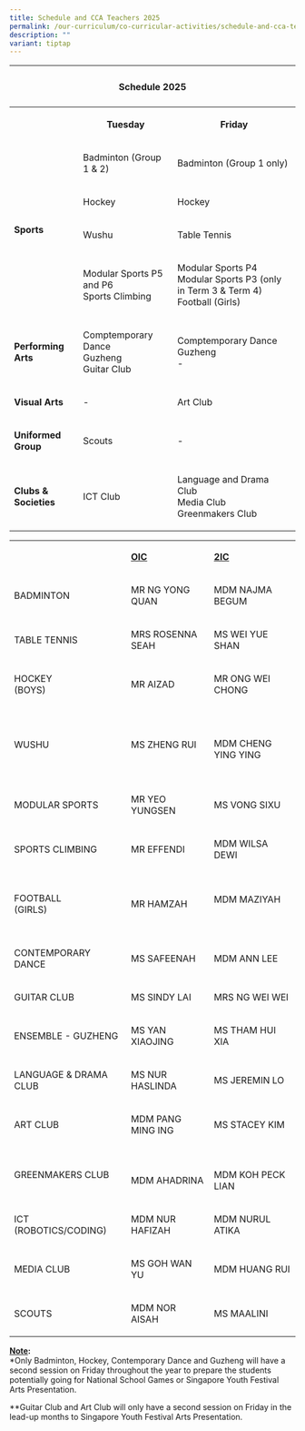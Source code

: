 ```yaml
---
title: Schedule and CCA Teachers 2025
permalink: /our-curriculum/co-curricular-activities/schedule-and-cca-teachers-2025/
description: ""
variant: tiptap
---
```

<table style="minWidth: 75px">
<colgroup>
<col>
<col>
<col>
</colgroup>
<tbody>
<tr>
<th rowspan="1" colspan="3">
<h4><strong>Schedule 2025</strong></h4>
</th>
</tr>
<tr>
<th rowspan="1" colspan="1">
<p></p>
</th>
<th rowspan="1" colspan="1">
<p>Tuesday</p>
</th>
<th rowspan="1" colspan="1">
<p>Friday</p>
</th>
</tr>
<tr>
<td rowspan="4" colspan="1">
<p><strong>Sports</strong>
</p>
</td>
<td rowspan="1" colspan="1">
<p>Badminton (Group 1 &amp; 2)</p>
</td>
<td rowspan="1" colspan="1">
<p>Badminton (Group 1 only)</p>
</td>
</tr>
<tr>
<td rowspan="1" colspan="1">
<p>Hockey</p>
</td>
<td rowspan="1" colspan="1">
<p>Hockey</p>
</td>
</tr>
<tr>
<td rowspan="1" colspan="1">
<p>Wushu</p>
</td>
<td rowspan="1" colspan="1">
<p>Table Tennis</p>
</td>
</tr>
<tr>
<td rowspan="1" colspan="1">
<p>Modular Sports P5 and P6
<br>Sports Climbing</p>
</td>
<td rowspan="1" colspan="1">
<p>Modular Sports P4
<br>Modular Sports P3 (only in Term 3 &amp; Term 4)
<br>Football (Girls)</p>
</td>
</tr>
<tr>
<td rowspan="1" colspan="1">
<p><strong>Performing Arts</strong>
</p>
</td>
<td rowspan="1" colspan="1">
<p>Comptemporary Dance
<br>Guzheng
<br>Guitar Club</p>
</td>
<td rowspan="1" colspan="1">
<p>Comptemporary Dance
<br>Guzheng
<br>-</p>
</td>
</tr>
<tr>
<td rowspan="1" colspan="1">
<p><strong>Visual Arts</strong>
</p>
</td>
<td rowspan="1" colspan="1">
<p>-</p>
</td>
<td rowspan="1" colspan="1">
<p>Art Club</p>
</td>
</tr>
<tr>
<td rowspan="1" colspan="1">
<p><strong>Uniformed Group</strong>
</p>
</td>
<td rowspan="1" colspan="1">
<p>Scouts</p>
</td>
<td rowspan="1" colspan="1">
<p>-</p>
</td>
</tr>
<tr>
<td rowspan="1" colspan="1">
<p><strong>Clubs &amp; Societies</strong>
</p>
</td>
<td rowspan="1" colspan="1">
<p>ICT Club</p>
</td>
<td rowspan="1" colspan="1">
<p>Language and Drama Club
<br>Media Club
<br>Greenmakers Club</p>
</td>
</tr>
</tbody>
</table>
<table style="minWidth: 75px">
<colgroup>
<col>
<col>
<col>
</colgroup>
<tbody>
<tr>
<td rowspan="1" colspan="1">
<p>&nbsp;</p>
</td>
<td rowspan="1" colspan="1">
<p><strong><u>OIC</u></strong>
</p>
</td>
<td rowspan="1" colspan="1">
<p><strong><u>2IC</u></strong>
</p>
</td>
</tr>
<tr>
<td rowspan="1" colspan="1">
<p>BADMINTON</p>
</td>
<td rowspan="1" colspan="1">
<p>MR NG YONG QUAN</p>
</td>
<td rowspan="1" colspan="1">
<p>MDM NAJMA BEGUM</p>
</td>
</tr>
<tr>
<td rowspan="1" colspan="1">
<p>TABLE TENNIS</p>
</td>
<td rowspan="1" colspan="1">
<p>MRS ROSENNA SEAH</p>
</td>
<td rowspan="1" colspan="1">
<p>MS WEI YUE SHAN</p>
</td>
</tr>
<tr>
<td rowspan="1" colspan="1">
<p>HOCKEY
<br>(BOYS)</p>
</td>
<td rowspan="1" colspan="1">
<p>MR AIZAD</p>
</td>
<td rowspan="1" colspan="1">
<p>MR ONG WEI CHONG</p>
</td>
</tr>
<tr>
<td rowspan="1" colspan="1">
<p>WUSHU</p>
</td>
<td rowspan="1" colspan="1">
<p>MS ZHENG RUI</p>
</td>
<td rowspan="1" colspan="1">
<p>&nbsp;</p>
<p>MDM CHENG YING YING
<br>
<br>
</p>
</td>
</tr>
<tr>
<td rowspan="1" colspan="1">
<p>MODULAR SPORTS</p>
</td>
<td rowspan="1" colspan="1">
<p>MR YEO YUNGSEN</p>
</td>
<td rowspan="1" colspan="1">
<p>MS VONG SIXU</p>
</td>
</tr>
<tr>
<td rowspan="1" colspan="1">
<p>SPORTS CLIMBING</p>
</td>
<td rowspan="1" colspan="1">
<p>MR EFFENDI</p>
</td>
<td rowspan="1" colspan="1">
<p>MDM WILSA DEWI</p>
</td>
</tr>
<tr>
<td rowspan="1" colspan="1">
<p>FOOTBALL
<br>(GIRLS)</p>
</td>
<td rowspan="1" colspan="1">
<p>MR HAMZAH</p>
</td>
<td rowspan="1" colspan="1">
<p>
<br>MDM MAZIYAH</p>
<p>&nbsp;</p>
</td>
</tr>
<tr>
<td rowspan="1" colspan="1">
<p>CONTEMPORARY DANCE</p>
</td>
<td rowspan="1" colspan="1">
<p>MS SAFEENAH</p>
</td>
<td rowspan="1" colspan="1">
<p>MDM ANN LEE</p>
</td>
</tr>
<tr>
<td rowspan="1" colspan="1">
<p>GUITAR CLUB</p>
</td>
<td rowspan="1" colspan="1">
<p>MS SINDY LAI</p>
</td>
<td rowspan="1" colspan="1">
<p>MRS NG WEI WEI</p>
</td>
</tr>
<tr>
<td rowspan="1" colspan="1">
<p>ENSEMBLE - GUZHENG</p>
</td>
<td rowspan="1" colspan="1">
<p>MS YAN XIAOJING</p>
</td>
<td rowspan="1" colspan="1">
<p>MS THAM HUI XIA</p>
</td>
</tr>
<tr>
<td rowspan="1" colspan="1">
<p>LANGUAGE &amp; DRAMA CLUB</p>
</td>
<td rowspan="1" colspan="1">
<p>MS NUR HASLINDA</p>
</td>
<td rowspan="1" colspan="1">
<p>MS JEREMIN LO</p>
</td>
</tr>
<tr>
<td rowspan="1" colspan="1">
<p>ART CLUB</p>
</td>
<td rowspan="1" colspan="1">
<p>MDM PANG MING ING</p>
</td>
<td rowspan="1" colspan="1">
<p>MS STACEY KIM</p>
</td>
</tr>
<tr>
<td rowspan="1" colspan="1">
<p>GREENMAKERS CLUB</p>
</td>
<td rowspan="1" colspan="1">
<p>
<br>MDM AHADRINA</p>
</td>
<td rowspan="1" colspan="1">
<p>
<br>MDM KOH PECK LIAN</p>
</td>
</tr>
<tr>
<td rowspan="1" colspan="1">
<p>ICT (ROBOTICS/CODING)</p>
</td>
<td rowspan="1" colspan="1">
<p>MDM NUR HAFIZAH</p>
</td>
<td rowspan="1" colspan="1">
<p>MDM NURUL ATIKA</p>
</td>
</tr>
<tr>
<td rowspan="1" colspan="1">
<p>MEDIA CLUB</p>
</td>
<td rowspan="1" colspan="1">
<p>MS GOH WAN YU</p>
</td>
<td rowspan="1" colspan="1">
<p>MDM HUANG RUI</p>
</td>
</tr>
<tr>
<td rowspan="1" colspan="1">
<p>SCOUTS</p>
</td>
<td rowspan="1" colspan="1">
<p>MDM NOR AISAH</p>
</td>
<td rowspan="1" colspan="1">
<p>MS MAALINI</p>
</td>
</tr>
</tbody>
</table>
<p><strong><u>Note</u>:</strong>
<br>*Only Badminton, Hockey, Contemporary Dance and Guzheng will have a second
session on Friday throughout the year to prepare the students potentially
going for National School Games or Singapore Youth Festival Arts Presentation.</p>
<p>**Guitar Club and Art Club will only have a second session on Friday in
the lead-up months to Singapore Youth Festival Arts Presentation.</p>